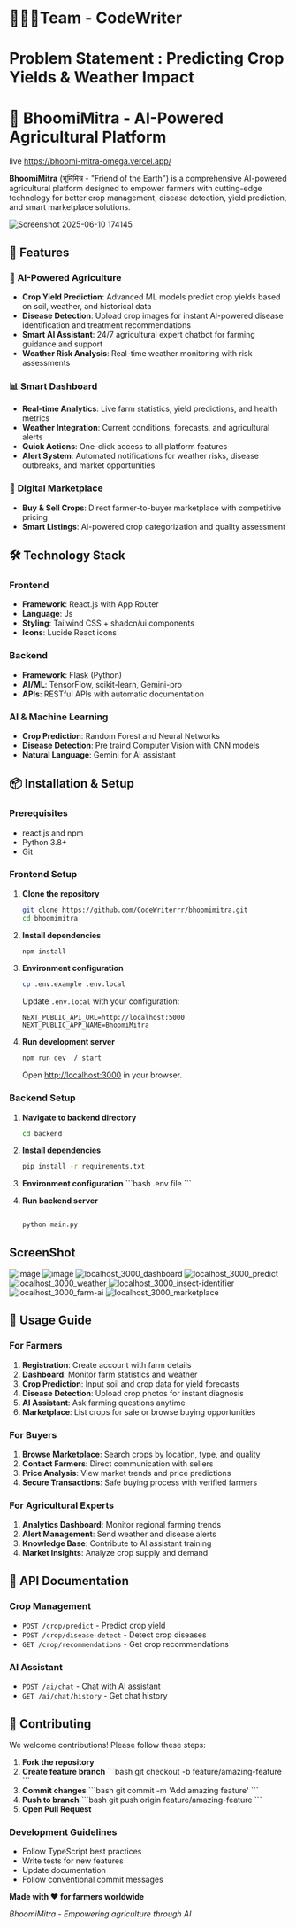 # 🧑‍🤝‍🧑Team - CodeWriter
     
# Problem Statement : Predicting Crop Yields & Weather Impact

# 🌾 BhoomiMitra - AI-Powered Agricultural Platform 
live https://bhoomi-mitra-omega.vercel.app/

**BhoomiMitra** (भूमिमित्र - "Friend of the Earth") is a comprehensive AI-powered agricultural platform designed to empower farmers with cutting-edge technology for better crop management, disease detection, yield prediction, and smart marketplace solutions.


   ![Screenshot 2025-06-10 174145](https://github.com/user-attachments/assets/428b8c25-ee11-46b0-9983-4e915855c4e8)


## 🚀 Features

### 🤖 **AI-Powered Agriculture**
- **Crop Yield Prediction**: Advanced ML models predict crop yields based on soil, weather, and historical data
- **Disease Detection**: Upload crop images for instant AI-powered disease identification and treatment recommendations
- **Smart AI Assistant**: 24/7 agricultural expert chatbot for farming guidance and support
- **Weather Risk Analysis**: Real-time weather monitoring with risk assessments

### 📊 **Smart Dashboard**
- **Real-time Analytics**: Live farm statistics, yield predictions, and health metrics
- **Weather Integration**: Current conditions, forecasts, and agricultural alerts
- **Quick Actions**: One-click access to all platform features
- **Alert System**: Automated notifications for weather risks, disease outbreaks, and market opportunities

### 🛒 **Digital Marketplace**
- **Buy & Sell Crops**: Direct farmer-to-buyer marketplace with competitive pricing
- **Smart Listings**: AI-powered crop categorization and quality assessment




## 🛠 Technology Stack

### **Frontend**
- **Framework**: React.js  with App Router
- **Language**: Js
- **Styling**: Tailwind CSS + shadcn/ui components
- **Icons**: Lucide React icons

### **Backend**
- **Framework**: Flask (Python)
- **AI/ML**: TensorFlow, scikit-learn, Gemini-pro
- **APIs**: RESTful APIs with automatic documentation

### **AI & Machine Learning**
- **Crop Prediction**: Random Forest and Neural Networks
- **Disease Detection**: Pre traind Computer Vision with CNN models
- **Natural Language**: Gemini for AI assistant

## 📦 Installation & Setup

### **Prerequisites**
- react.js and npm
- Python 3.8+
- Git

### **Frontend Setup**

1. **Clone the repository**
   ```bash
   git clone https://github.com/CodeWriterrr/bhoomimitra.git
   cd bhoomimitra
   ```

2. **Install dependencies**
   ```bash
   npm install
   ```

3. **Environment configuration**
   ```bash
   cp .env.example .env.local
   ```
   
   Update `.env.local` with your configuration:
   ```env
   NEXT_PUBLIC_API_URL=http://localhost:5000
   NEXT_PUBLIC_APP_NAME=BhoomiMitra
   ```

4. **Run development server**
   ```bash
   npm run dev  / start
   ```

   Open [http://localhost:3000](http://localhost:3000) in your browser.

### **Backend Setup**

1. **Navigate to backend directory**
   ```bash
   cd backend
   ```



3. **Install dependencies**
   ```bash
   pip install -r requirements.txt
   ```

4. **Environment configuration**
   \`\`\`bash
   .env file
   \`\`\`
   
  

5. **Run backend server**
   ```bash
   
   python main.py
   ```

## ScreenShot

![image](https://github.com/user-attachments/assets/c2361987-f495-41d0-9eca-13bc9e787efc)
![image](https://github.com/user-attachments/assets/e07929c3-4627-4160-917e-0e99747a36a7)
![localhost_3000_dashboard](https://github.com/user-attachments/assets/446284b2-96c3-4d48-8fdf-ccad96443de9)
![localhost_3000_predict](https://github.com/user-attachments/assets/553433c8-8e4b-4921-bf33-c6032087a184)
![localhost_3000_weather](https://github.com/user-attachments/assets/f38ec159-eab5-41dc-ba15-efc3bd48dfcc)
![localhost_3000_insect-identifier](https://github.com/user-attachments/assets/6647eebe-0541-4c60-b8c1-725c1c0eb098)
![localhost_3000_farm-ai](https://github.com/user-attachments/assets/2c866a86-14c1-42e1-9688-0ad5a91a205d)
![localhost_3000_marketplace](https://github.com/user-attachments/assets/006edf2c-c741-4069-9ee7-038512faecdb)


## 📱 Usage Guide

### **For Farmers**

1. **Registration**: Create account with farm details
2. **Dashboard**: Monitor farm statistics and weather
3. **Crop Prediction**: Input soil and crop data for yield forecasts
4. **Disease Detection**: Upload crop photos for instant diagnosis
5. **AI Assistant**: Ask farming questions anytime
6. **Marketplace**: List crops for sale or browse buying opportunities

### **For Buyers**

1. **Browse Marketplace**: Search crops by location, type, and quality
2. **Contact Farmers**: Direct communication with sellers
3. **Price Analysis**: View market trends and price predictions
4. **Secure Transactions**: Safe buying process with verified farmers

### **For Agricultural Experts**

1. **Analytics Dashboard**: Monitor regional farming trends
2. **Alert Management**: Send weather and disease alerts
3. **Knowledge Base**: Contribute to AI assistant training
4. **Market Insights**: Analyze crop supply and demand

## 🔧 API Documentation

### **Crop Management**
- `POST /crop/predict` - Predict crop yield
- `POST /crop/disease-detect` - Detect crop diseases
- `GET /crop/recommendations` - Get crop recommendations

### **AI Assistant**
- `POST /ai/chat` - Chat with AI assistant
- `GET /ai/chat/history` - Get chat history


## 🤝 Contributing

We welcome contributions! Please follow these steps:

1. **Fork the repository**
2. **Create feature branch**
   \`\`\`bash
   git checkout -b feature/amazing-feature
   \`\`\`
3. **Commit changes**
   \`\`\`bash
   git commit -m 'Add amazing feature'
   \`\`\`
4. **Push to branch**
   \`\`\`bash
   git push origin feature/amazing-feature
   \`\`\`
5. **Open Pull Request**

### **Development Guidelines**
- Follow TypeScript best practices
- Write tests for new features
- Update documentation
- Follow conventional commit messages







**Made with ❤️ for farmers worldwide**

*BhoomiMitra - Empowering agriculture through AI*

